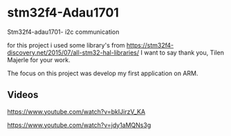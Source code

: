 # stm32f4-Adau1701
Stm32f4-adau1701- i2c communication 

for this project i used some library's from https://stm32f4-discovery.net/2015/07/all-stm32-hal-libraries/
I want to say thank you, Tilen Majerle for your work.

The focus on this project was develop my first application on ARM.

## Videos 

https://www.youtube.com/watch?v=bkIJirzV_KA

https://www.youtube.com/watch?v=jdy1aMQNs3g
